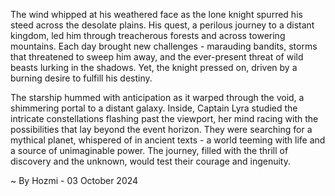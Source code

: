 
The wind whipped at his weathered face as the lone knight spurred his steed across the desolate plains. His quest, a perilous journey to a distant kingdom, led him through treacherous forests and across towering mountains. Each day brought new challenges - marauding bandits, storms that threatened to sweep him away, and the ever-present threat of wild beasts lurking in the shadows. Yet, the knight pressed on, driven by a burning desire to fulfill his destiny.  

The starship hummed with anticipation as it warped through the void, a shimmering portal to a distant galaxy. Inside, Captain Lyra studied the intricate constellations flashing past the viewport, her mind racing with the possibilities that lay beyond the event horizon. They were searching for a mythical planet, whispered of in ancient texts - a world teeming with life and a source of unimaginable power. The journey, filled with the thrill of discovery and the unknown, would test their courage and ingenuity. 

~ By Hozmi - 03 October 2024
